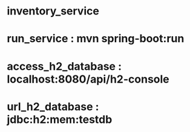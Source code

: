 # inventory_service

# run_service : mvn spring-boot:run
# access_h2_database : localhost:8080/api/h2-console
# url_h2_database : jdbc:h2:mem:testdb
